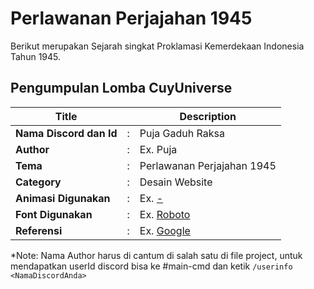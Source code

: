 # Perlawanan Perjajahan 1945

Berikut merupakan Sejarah singkat Proklamasi Kemerdekaan Indonesia Tahun 1945.

## Pengumpulan Lomba CuyUniverse 

| Title        |   | Description                    |   
|--------------|---|--------------------------------|
| **Nama Discord dan Id** | : | Puja Gaduh Raksa     |
| **Author**       | : | Ex. Puja |
| **Tema**       | : | Perlawanan Perjajahan 1945 |
| **Category**    | : | Desain Website                 |
| **Animasi Digunakan** | : | Ex. [-](-) |
| **Font Digunakan** | : | Ex. [Roboto](https://fonts.googleapis.com/css2?family=Roboto:wght@300&display=swap) |
| **Referensi** | : | Ex. [Google](https://www.gramedia.com/literasi/sejarah-proklamasi-kemerdekaan-indonesia/) |

*Note: Nama Author harus di cantum di salah satu di file project, untuk mendapatkan userId discord bisa ke #main-cmd dan ketik `/userinfo <NamaDiscordAnda>`